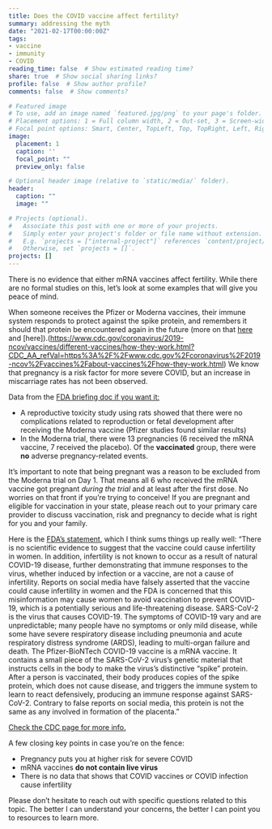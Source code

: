 ```yaml
---
title: Does the COVID vaccine affect fertility?
summary: addressing the myth
date: "2021-02-17T00:00:00Z"
tags:
- vaccine
- immunity
- COVID
reading_time: false  # Show estimated reading time?
share: true  # Show social sharing links?
profile: false  # Show author profile?
comments: false  # Show comments?

# Featured image
# To use, add an image named `featured.jpg/png` to your page's folder.
# Placement options: 1 = Full column width, 2 = Out-set, 3 = Screen-width
# Focal point options: Smart, Center, TopLeft, Top, TopRight, Left, Right, BottomLeft, Bottom, BottomRight
image:
  placement: 1
  caption: ''
  focal_point: ""
  preview_only: false

# Optional header image (relative to `static/media/` folder).
header:
  caption: ""
  image: ""

# Projects (optional).
#   Associate this post with one or more of your projects.
#   Simply enter your project's folder or file name without extension.
#   E.g. `projects = ["internal-project"]` references `content/project/deep-learning/index.md`.
#   Otherwise, set `projects = []`.
projects: []
---
```

There is no evidence that either mRNA vaccines affect fertility. While there are no formal studies on this, let’s look at some examples that will give you peace of mind.

When someone receives the Pfizer or Moderna vaccines, their immune system responds to protect against the spike protein, and remembers it should that protein be encountered again in the future (more on that [here](https://dradrian.netlify.app/post/adaptive_immunity/) and [here]).(https://www.cdc.gov/coronavirus/2019-ncov/vaccines/different-vaccines/how-they-work.html?CDC_AA_refVal=https%3A%2F%2Fwww.cdc.gov%2Fcoronavirus%2F2019-ncov%2Fvaccines%2Fabout-vaccines%2Fhow-they-work.html) We know that pregnancy is a risk factor for more severe COVID, but an increase in miscarriage rates has not been observed.

Data from the [FDA briefing doc if you want it:](https://www.fda.gov/media/144434/download)
- A reproductive toxicity study using rats showed that there were no complications related to reproduction or fetal development after receiving the Moderna vaccine (Pfizer studies found similar results)
- In the Moderna trial, there were 13 pregnancies (6 received the mRNA vaccine, 7 received the placebo). Of the **vaccinated** group, there were **no** adverse pregnancy-related events.

It’s important to note that being pregnant was a reason to be excluded from the Moderna trial on Day 1. That means all 6 who received the mRNA vaccine got pregnant *during the trial* and at least after the first dose. No worries on that front if you’re trying to conceive! If you are pregnant and eligible for vaccination in your state, please reach out to your primary care provider to discuss vaccination, risk and pregnancy to decide what is right for you and your family.

Here is the [FDA’s statement,](https://www.fda.gov/emergency-preparedness-and-response/mcm-legal-regulatory-and-policy-framework/pfizer-biontech-covid-19-vaccine-frequently-asked-questions) which I think sums things up really well: “There is no scientific evidence to suggest that the vaccine could cause infertility in women. In addition, infertility is not known to occur as a result of natural COVID-19 disease, further demonstrating that immune responses to the virus, whether induced by infection or a vaccine, are not a cause of infertility. Reports on social media have falsely asserted that the vaccine could cause infertility in women and the FDA is concerned that this misinformation may cause women to avoid vaccination to prevent COVID-19, which is a potentially serious and life-threatening disease. SARS-CoV-2 is the virus that causes COVID-19. The symptoms of COVID-19 vary and are unpredictable; many people have no symptoms or only mild disease, while some have severe respiratory disease including pneumonia and acute respiratory distress syndrome (ARDS), leading to multi-organ failure and death. The Pfizer-BioNTech COVID-19 vaccine is a mRNA vaccine. It contains a small piece of the SARS-CoV-2 virus’s genetic material that instructs cells in the body to make the virus’s distinctive “spike” protein. After a person is vaccinated, their body produces copies of the spike protein, which does not cause disease, and triggers the immune system to learn to react defensively, producing an immune response against SARS-CoV-2. Contrary to false reports on social media, this protein is not the same as any involved in formation of the placenta.”

[Check the CDC page for more info.](https://www.cdc.gov/coronavirus/2019-ncov/vaccines/recommendations/pregnancy.html)

A few closing key points in case you’re on the fence:

- Pregnancy puts you at higher risk for severe COVID 
- mRNA vaccines **do not contain live virus**
- There is no data that shows that COVID vaccines or COVID infection cause infertility 

Please don’t hesitate to reach out with specific questions related to this topic. The better I can understand your concerns, the better I can point you to resources to learn more.